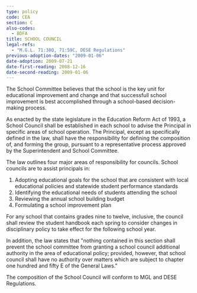 ```yaml
---
type: policy
code: CEA
section: C
also-codes:
  - BDFA
title: SCHOOL COUNCIL
legal-refs:
  - "M.G.L. 71:38Q, 71:59C, DESE Regulations"
previous-adoption-dates: "2009-01-06"
date-adoption: 2009-07-21
date-first-reading: 2008-12-16
date-second-reading: 2009-01-06
---
```


The School Committee believes that the school is the key unit for educational improvement and change and that successfull school improvement is best accomplished through a school-based decision-making process.

As enacted by the state legislature in the Education Reform Act of 1993, a School Council shall be established in each school to advise the Principal in specific areas of school operation.  The Principal, except as specifically defined in the law, shall have the responsibility for defining the composition of, and forming the group, pursuant to a representative process approved by the Superintendent and School Committee.

The law outlines four major areas of responsibility for councils. School councils are to assist principals in:
1.	Adopting educational goals for the school that are consistent with local educational policies and statewide student performance standards
2.	Identifying the educational needs of students attending the school
3.	Reviewing the annual school building budget
4.	Formulating a school improvement plan
  
For any school that contains grades nine to twelve, inclusive, the council shall review the student handbook each spring to consider changes in disciplinary policy to take effect for the following school year. 
  
In addition, the law states that "nothing contained in this section shall prevent the school committee from granting a school council additional authority in the area of educational policy; provided, however, that school council shall have no authority over matters which are subject to chapter one hundred and fifty E of the General Laws." 

The composition of the School Council will conform to MGL and DESE Regulations.
